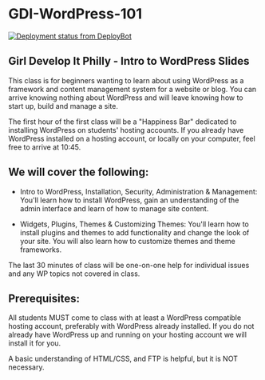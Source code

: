 # GDI-WordPress-101

[![Deployment status from DeployBot](https://liljimmi.deploybot.com/badge/77558059942490/73882.svg)](http://deploybot.com)

## Girl Develop It Philly - Intro to WordPress Slides

This class is for beginners wanting to learn about using WordPress as a framework and content management system for a website or blog. You can arrive knowing nothing about WordPress and will leave knowing how to start up, build and manage a site.

The first hour of the first class will be a "Happiness Bar" dedicated to installing WordPress on students' hosting accounts. If you already have WordPress installed on a hosting account, or locally on your computer, feel free to arrive at 10:45.

## We will cover the following: 
* Intro to WordPress, Installation, Security, Administration & Management: You'll learn how to install WordPress, gain an understanding of the admin interface and learn of how to manage site content.

* Widgets, Plugins, Themes & Customizing Themes: You'll learn how to install plugins and themes to add functionality and change the look of your site. You will also learn how to customize themes and theme frameworks.

The last 30 minutes of class will be one-on-one help for individual issues and any WP topics not covered in class.

## Prerequisites: 
All students MUST come to class with at least a WordPress compatible hosting account, preferably with WordPress already installed. If you do not already have WordPress up and running on your hosting account we will install it for you. 

A basic understanding of HTML/CSS, and FTP is helpful, but it is NOT necessary. 
